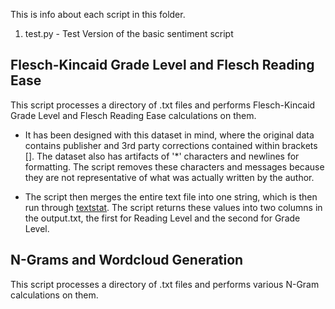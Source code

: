 This is info about each script in this folder.
  1. test.py - Test Version of the basic sentiment script


## Flesch-Kincaid Grade Level and Flesch Reading Ease
This script processes a directory of .txt files and performs Flesch-Kincaid Grade Level and Flesch Reading Ease calculations on them.

- It has been designed with this dataset in mind, where the original data contains publisher and 3rd party corrections contained within brackets []. The dataset also has artifacts of '*' characters and newlines for formatting. The script removes these characters and messages because they are not representative of what was actually written by the author.

- The script then merges the entire text file into one string, which is then run through [textstat](https://github.com/shivam5992/textstat). The script returns these values into two columns in the output.txt, the first for Reading Level and the second for Grade Level.

## N-Grams and Wordcloud Generation
This script processes a directory of .txt files and performs various N-Gram calculations on them.

